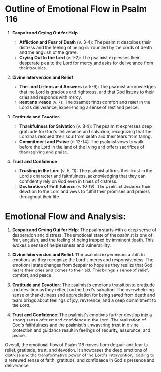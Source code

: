 # Outline of Emotional Flow in Psalm 116

1. **Despair and Crying Out for Help**
   - **Affliction and Fear of Death** (v. 3-4): The psalmist describes their distress and the feeling of being surrounded by the cords of death and the anguish of the grave.
   - **Crying Out to the Lord** (v. 1-2): The psalmist expresses their desperate plea to the Lord for mercy and asks for deliverance from their troubles.

2. **Divine Intervention and Relief**
   - **The Lord Listens and Answers** (v. 5-6): The psalmist acknowledges that the Lord is gracious and righteous, and that God listens to their cries and responds with mercy.
   - **Rest and Peace** (v. 7): The psalmist finds comfort and relief in the Lord's deliverance, experiencing a sense of rest and peace.

3. **Gratitude and Devotion**
   - **Thankfulness for Salvation** (v. 8-9): The psalmist expresses deep gratitude for God's deliverance and salvation, recognizing that the Lord has rescued their soul from death and their tears from falling.
   - **Commitment and Praise** (v. 12-14): The psalmist vows to walk before the Lord in the land of the living and offers sacrifices of thanksgiving and praise.

4. **Trust and Confidence**
   - **Trusting in the Lord** (v. 5, 11): The psalmist affirms their trust in the Lord's character and faithfulness, acknowledging that they can confidently rely on God even in times of distress.
   - **Declaration of Faithfulness** (v. 16-19): The psalmist declares their devotion to the Lord and vows to fulfill their promises and praises throughout their life.

# Emotional Flow and Analysis:

1. **Despair and Crying Out for Help**: The psalm starts with a deep sense of desperation and distress. The emotional state of the psalmist is one of fear, anguish, and the feeling of being trapped by imminent death. This evokes a sense of helplessness and vulnerability.

2. **Divine Intervention and Relief**: The psalmist experiences a shift in emotions as they recognize the Lord's mercy and responsiveness. The emotional state changes from despair to hope as they realize that God hears their cries and comes to their aid. This brings a sense of relief, comfort, and peace.

3. **Gratitude and Devotion**: The psalmist's emotions transition to gratitude and devotion as they reflect on the Lord's salvation. The overwhelming sense of thankfulness and appreciation for being saved from death and tears brings about feelings of joy, reverence, and a deep commitment to the Lord.

4. **Trust and Confidence**: The psalmist's emotions further develop into a strong sense of trust and confidence in the Lord. The realization of God's faithfulness and the psalmist's unwavering trust in divine protection and guidance result in feelings of security, assurance, and peace.

Overall, the emotional flow of Psalm 116 moves from despair and fear to relief, gratitude, trust, and devotion. It showcases the deep emotions of distress and the transformative power of the Lord's intervention, leading to a renewed sense of faith, gratitude, and confidence in God's presence and deliverance.